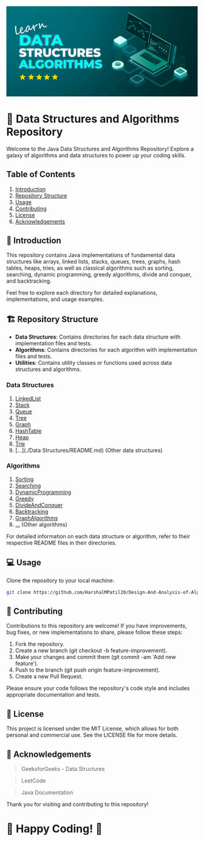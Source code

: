 
<img src="src/Learn-Data-Structures-and-Algorithms-Easily.gif" />

# 🚀 Data Structures and Algorithms Repository

Welcome to the Java Data Structures and Algorithms Repository! Explore a galaxy of algorithms and data structures to power up your coding skills.

## Table of Contents
1. [Introduction](#introduction)
2. [Repository Structure](#repository-structure)
3. [Usage](#usage)
4. [Contributing](#contributing)
5. [License](#license)
6. [Acknowledgements](#acknowledgements)

## 🌟 Introduction
This repository contains Java implementations of fundamental data structures like arrays, linked lists, stacks, queues, trees, graphs, hash tables, heaps, tries, as well as classical algorithms such as sorting, searching, dynamic programming, greedy algorithms, divide and conquer, and backtracking.

Feel free to explore each directory for detailed explanations, implementations, and usage examples.

## 🏗️ Repository Structure
- **Data Structures**: Contains directories for each data structure with implementation files and tests.
- **Algorithms**: Contains directories for each algorithm with implementation files and tests.
- **Utilities**: Contains utility classes or functions used across data structures and algorithms.

### Data Structures

1. [LinkedList](./1..LinkedList/README.md)
2. [Stack](./2..Stack/README.md)
3. [Queue](./3..Queue/README.md)
4. [Tree](./4..Tree/README.md)
5. [Graph](./5..Graph/README.md)
6. [HashTable](./6..HashTable/README.md)
7. [Heap](./7..Heap/README.md)
8. [Trie](./8..Trie/README.md)
9. [...](./Data Structures/README.md) (Other data structures)

### Algorithms

1. [Sorting](./Algorithms/Sorting/README.md)
2. [Searching](./Algorithms/Searching/README.md)
3. [DynamicProgramming](./Algorithms/DynamicProgramming/README.md)
4. [Greedy](./Algorithms/Greedy/README.md)
5. [DivideAndConquer](./Algorithms/DivideAndConquer/README.md)
6. [Backtracking](./Algorithms/Backtracking/README.md)
7. [GraphAlgorithms](./Algorithms/GraphAlgorithms/README.md)
8. [...](./Algorithms/README.md) (Other algorithms)

For detailed information on each data structure or algorithm, refer to their respective README files in their directories.

## 💻 Usage
Clone the repository to your local machine:
   ```bash
   git clone https://github.com/HarshalMPatil20/Design-And-Analysis-of-Algorithms.git
  ```
## 🤝 Contributing
Contributions to this repository are welcome! If you have improvements, bug fixes, or new implementations to share, please follow these steps:

1. Fork the repository.
2. Create a new branch (git checkout -b feature-improvement).
3. Make your changes and commit them (git commit -am 'Add new feature').
4. Push to the branch (git push origin feature-improvement).
5. Create a new Pull Request.

Please ensure your code follows the repository's code style and includes appropriate documentation and tests.

## 📜 License
This project is licensed under the MIT License, which allows for both personal and commercial use. See the LICENSE file for more details.

## 🙏 Acknowledgements
> GeeksforGeeks - Data Structures

> LeetCode

>Java Documentation
> 
Thank you for visiting and contributing to this repository!

# 🚀 Happy Coding! 🌟



